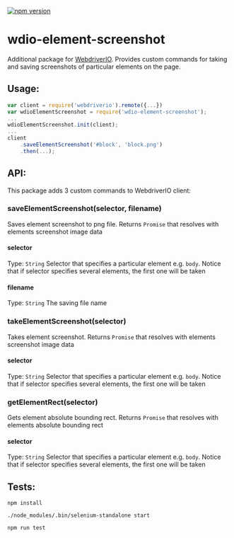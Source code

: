 [![npm version](https://badge.fury.io/js/wdio-element-screenshot.svg)](https://www.npmjs.com/package/wdio-element-screenshot)

# wdio-element-screenshot

Additional package for [WebdriverIO](https://github.com/webdriverio/webdriverio). Provides custom commands for taking and saving screenshots of particular elements on the page.

## Usage:

````javascript
var client = require('webdriverio').remote({...})
var wdioElementScreenshot = require('wdio-element-screenshot');
...
wdioElementScreenshot.init(client);
...
client
    .saveElementScreenshot('#block', 'block.png')
    .then(...);
````

## API:
This package adds 3 custom commands to WebdriverIO client:

### saveElementScreenshot(selector, filename)
Saves element screenshot to png file. Returns `Promise` that resolves with elements screenshot image data

#### selector
Type: `String`
Selector that specifies a particular element e.g. `body`. Notice that if selector specifies several elements, the first one will be taken
 
#### filename
Type: `String`
The saving file name

### takeElementScreenshot(selector)
Takes element screenshot. Returns `Promise` that resolves with elements screenshot image data

#### selector
Type: `String`
Selector that specifies a particular element e.g. `body`. Notice that if selector specifies several elements, the first one will be taken

### getElementRect(selector)
Gets element absolute bounding rect. Returns `Promise` that resolves with elements absolute bounding rect

#### selector
Type: `String`
Selector that specifies a particular element e.g. `body`. Notice that if selector specifies several elements, the first one will be taken


## Tests:

````
npm install

./node_modules/.bin/selenium-standalone start

npm run test
````
